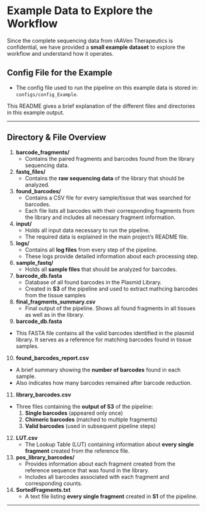 # Example Data to Explore the Workflow

Since the complete sequencing data from rAAVen Therapeutics is confidential, we have provided a **small example dataset** to explore the workflow and understand how it operates.

## Config File for the Example

- The config file used to run the pipeline on this example data is stored in:  
  `configs/config_Example`.

This README gives a brief explanation of the different files and directories in this example output.

---

## Directory & File Overview

1. **barcode_fragments/**  
   - Contains the paired fragments and barcodes found from the library sequencing data.
2. **fastq_files/**  
   - Contains the **raw sequencing data** of the library that should be analyzed.
3. **found_barcodes/**  
   - Contains a CSV file for every sample/tissue that was searched for barcodes.
   - Each file lists all barcodes with their corresponding fragments from the library and includes all necessary fragment information.
4. **input/**  
   - Holds all input data necessary to run the pipeline.
   - The required data is explained in the main project’s README file.
5. **logs/**  
   - Contains all **log files** from every step of the pipeline.
   - These logs provide detailed information about each processing step.
6. **sample_fastq/**  
   - Holds all **sample files** that should be analyzed for barcodes.
7. **barcode_db.fasta**
   - Database of all found barcodes in the Plasmid Library.
   - Created in **S3** of the pipeline and used to extract mathcing barcodes from the tissue samples
8. **final_fragments_summary.csv**  
   - Final output of the pipeline. Shows all found fragments in all tissues as well as in the library.
9.  **barcode_db.fasta**
   - This FASTA file contains all the valid barcodes identified in the plasmid library. It serves as a reference for matching barcodes found in tissue samples.
10. **found_barcodes_report.csv**  
   - A brief summary showing the **number of barcodes** found in each sample.
   - Also indicates how many barcodes remained after barcode reduction.
11. **library_barcodes.csv**  
   - Three files containing the **output of S3** of the pipeline:
     1. **Single barcodes** (appeared only once)  
     2. **Chimeric barcodes** (matched to multiple fragments)  
     3. **Valid barcodes** (used in subsequent pipeline steps)
12. **LUT.csv**  
    - The Lookup Table (LUT) containing information about **every single fragment** created from the reference file.
13. **pos_library_barcodes/**  
    - Provides information about each fragment created from the reference sequence that was found in the library.
    - Includes all barcodes associated with each fragment and corresponding counts.
14. **SortedFragments.txt**  
    - A text file listing **every single fragment** created in **S1** of the pipeline.

---
